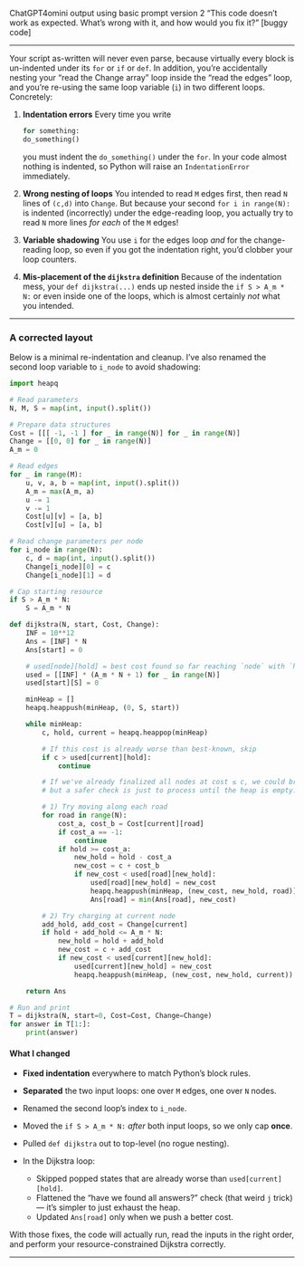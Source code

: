 ChatGPT4omini output using basic prompt version 2
“This code doesn’t work as expected. What’s wrong with it, and how would you fix it?”
[buggy code]

 ------------------------------------------------------------------------------------------------------------------------
Your script as-written will never even parse, because virtually every block is un-indented under its `for` or `if` or `def`.  In addition, you’re accidentally nesting your “read the Change array” loop inside the “read the edges” loop, and you’re re-using the same loop variable (`i`) in two different loops.  Concretely:

1. **Indentation errors**
   Every time you write

   ```python
   for something:
   do_something()
   ```

   you must indent the `do_something()` under the `for`.  In your code almost nothing is indented, so Python will raise an `IndentationError` immediately.

2. **Wrong nesting of loops**
   You intended to read `M` edges first, then read `N` lines of `(c,d)` into `Change`.  But because your second `for i in range(N):` is indented (incorrectly) under the edge-reading loop, you actually try to read `N` more lines *for each* of the `M` edges!

3. **Variable shadowing**
   You use `i` for the edges loop *and* for the change-reading loop, so even if you got the indentation right, you’d clobber your loop counters.

4. **Mis-placement of the `dijkstra` definition**
   Because of the indentation mess, your `def dijkstra(...)` ends up nested inside the `if S > A_m * N:` or even inside one of the loops, which is almost certainly *not* what you intended.

---

### A corrected layout

Below is a minimal re-indentation and cleanup.  I’ve also renamed the second loop variable to `i_node` to avoid shadowing:

```python
import heapq

# Read parameters
N, M, S = map(int, input().split())

# Prepare data structures
Cost = [[[ -1, -1 ] for _ in range(N)] for _ in range(N)]
Change = [[0, 0] for _ in range(N)]
A_m = 0

# Read edges
for _ in range(M):
    u, v, a, b = map(int, input().split())
    A_m = max(A_m, a)
    u -= 1
    v -= 1
    Cost[u][v] = [a, b]
    Cost[v][u] = [a, b]

# Read change parameters per node
for i_node in range(N):
    c, d = map(int, input().split())
    Change[i_node][0] = c
    Change[i_node][1] = d

# Cap starting resource
if S > A_m * N:
    S = A_m * N

def dijkstra(N, start, Cost, Change):
    INF = 10**12
    Ans = [INF] * N
    Ans[start] = 0

    # used[node][hold] = best cost found so far reaching `node` with `hold` resource
    used = [[INF] * (A_m * N + 1) for _ in range(N)]
    used[start][S] = 0

    minHeap = []
    heapq.heappush(minHeap, (0, S, start))

    while minHeap:
        c, hold, current = heapq.heappop(minHeap)

        # If this cost is already worse than best-known, skip
        if c > used[current][hold]:
            continue

        # If we've already finalized all nodes at cost ≤ c, we could break—
        # but a safer check is just to process until the heap is empty.

        # 1) Try moving along each road
        for road in range(N):
            cost_a, cost_b = Cost[current][road]
            if cost_a == -1:
                continue
            if hold >= cost_a:
                new_hold = hold - cost_a
                new_cost = c + cost_b
                if new_cost < used[road][new_hold]:
                    used[road][new_hold] = new_cost
                    heapq.heappush(minHeap, (new_cost, new_hold, road))
                    Ans[road] = min(Ans[road], new_cost)

        # 2) Try charging at current node
        add_hold, add_cost = Change[current]
        if hold + add_hold <= A_m * N:
            new_hold = hold + add_hold
            new_cost = c + add_cost
            if new_cost < used[current][new_hold]:
                used[current][new_hold] = new_cost
                heapq.heappush(minHeap, (new_cost, new_hold, current))

    return Ans

# Run and print
T = dijkstra(N, start=0, Cost=Cost, Change=Change)
for answer in T[1:]:
    print(answer)
```

#### What I changed

* **Fixed indentation** everywhere to match Python’s block rules.
* **Separated** the two input loops: one over `M` edges, one over `N` nodes.
* Renamed the second loop’s index to `i_node`.
* Moved the `if S > A_m * N:` *after* both input loops, so we only cap **once**.
* Pulled `def dijkstra` out to top-level (no rogue nesting).
* In the Dijkstra loop:

  * Skipped popped states that are already worse than `used[current][hold]`.
  * Flattened the “have we found all answers?” check (that weird `j` trick) — it’s simpler to just exhaust the heap.
  * Updated `Ans[road]` only when we push a better cost.

With those fixes, the code will actually run, read the inputs in the right order, and perform your resource-constrained Dijkstra correctly.

-------------------------------------------------------------------------------------------------------------------------